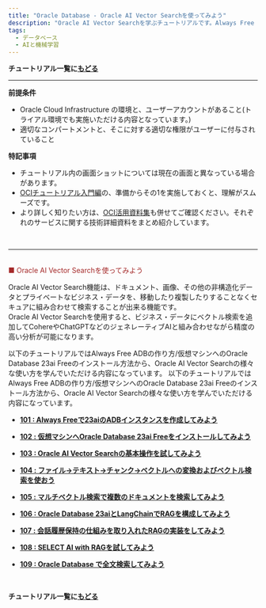 ```yaml
---
title: "Oracle Database - Oracle AI Vector Searchを使ってみよう"
description: "Oracle AI Vector Searchを学ぶチュートリアルです。Always Free ADBの作成から、様々な使い方までを一通り体験します。"
tags: 
  - データベース
  - AIと機械学習
---
```


**チュートリアル一覧に[もどる](/ocitutorials/)**
<br/>

----
**前提条件**  
+ Oracle Cloud Infrastructure の環境と、ユーザーアカウントがあること(トライアル環境でも実施いただける内容となっています。)
+ 適切なコンパートメントと、そこに対する適切な権限がユーザーに付与されていること

**特記事項**  
+ チュートリアル内の画面ショットについては現在の画面と異なっている場合があります。
+ [OCIチュートリアル入門編](/ocitutorials/beginners/)の、準備からその1を実施しておくと、理解がスムーズです。  
+ より詳しく知りたい方は、[OCI活用資料集](https://oracle-japan.github.io/ocidocs/services/database/)も併せてご確認ください。それぞれのサービスに関する技術詳細資料をまとめ紹介しています。
<br/>

----

<br/>
<span style="color: brown; ">■ Oracle AI Vector Searchを使ってみよう</span>

Oracle AI Vector Search機能は、ドキュメント、画像、その他の非構造化データとプライベートなビジネス・データを、移動したり複製したりすることなくセキュアに組み合わせて検索することが出来る機能です。
<br/>
Oracle AI Vector Searchを使用すると、ビジネス・データにベクトル検索を追加してCohereやChatGPTなどのジェネレーティブAIと組み合わせながら精度の高い分析が可能になります。
<br/>

以下のチュートリアルではAlways Free ADBの作り方/仮想マシンへのOracle Database 23ai Freeのインストール方法から、Oracle AI Vector Searchの様々な使い方を学んでいただける内容になっています。
以下のチュートリアルではAlways Free ADBの作り方/仮想マシンへのOracle Database 23ai Freeのインストール方法から、Oracle AI Vector Searchの様々な使い方を学んでいただける内容になっています。
<br/>

+ **[101 : Always Freeで23aiのADBインスタンスを作成してみよう](./ai-vector101-always-free-adb/)**   

+ **[102 : 仮想マシンへOracle Database 23ai Freeをインストールしてみよう](./ai-vector102-23aifree-install/)**   

+ **[103 : Oracle AI Vector Searchの基本操作を試してみよう](./ai-vector103-basics/)**

+ **[104 : ファイル→テキスト→チャンク→ベクトルへの変換およびベクトル検索を使おう](./ai-vector104-file-to-embedding/)** 

+ **[105 : マルチベクトル検索で複数のドキュメントを検索してみよう](./ai-vector105-multi-vector-search/)**

+ **[106 : Oracle Database 23aiとLangChainでRAGを構成してみよう](./ai-vector106-23ai-langchain-rag/)**

+ **[107 : 会話履歴保持の仕組みを取り入れたRAGの実装をしてみよう](./ai-vector107-rag-chat-history/)**

+ **[108 : SELECT AI with RAGを試してみよう](./ai-vector108-select-ai-with-rag/)**

+ **[109 : Oracle Database で全文検索してみよう](./ai-vector109-oracletext/)**

<br/>

**チュートリアル一覧に[もどる](/ocitutorials/)**
<br/>